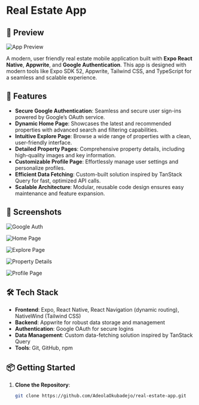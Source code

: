 # Real Estate App

## 🎥 Preview
![App Preview](./preview.gif)


A modern, user friendly real estate mobile application built with **Expo React Native**, **Appwrite**, and **Google Authentication**. This app is designed with modern tools like Expo SDK 52, Appwrite, Tailwind CSS, and TypeScript for a seamless and scalable experience.

## 🚀 Features
- **Secure Google Authentication**: Seamless and secure user sign-ins powered by Google’s OAuth service.
- **Dynamic Home Page**: Showcases the latest and recommended properties with advanced search and filtering capabilities.
- **Intuitive Explore Page**: Browse a wide range of properties with a clean, user-friendly interface.
- **Detailed Property Pages**: Comprehensive property details, including high-quality images and key information.
- **Customizable Profile Page**: Effortlessly manage user settings and personalize profiles.
- **Efficient Data Fetching**: Custom-built solution inspired by TanStack Query for fast, optimized API calls.
- **Scalable Architecture**: Modular, reusable code design ensures easy maintenance and feature expansion.

## 📸 Screenshots

![Google Auth](./Screenshot1.png)


![Home Page](./Screenshot2.png)


![Explore Page](./Screenshot3.png)


![Property Details](./Screenshot4.png)


![Profile Page](./Screenshot5.png)



## 🛠️ Tech Stack
- **Frontend**: Expo, React Native, React Navigation (dynamic routing), NativeWind (Tailwind CSS)
- **Backend**: Appwrite for robust data storage and management
- **Authentication**: Google OAuth for secure logins
- **Data Management**: Custom data-fetching solution inspired by TanStack Query
- **Tools**: Git, GitHub, npm

## 📦 Getting Started
1. **Clone the Repository**:
   ```bash
   git clone https://github.com/AdeolaOkubadejo/real-estate-app.git
